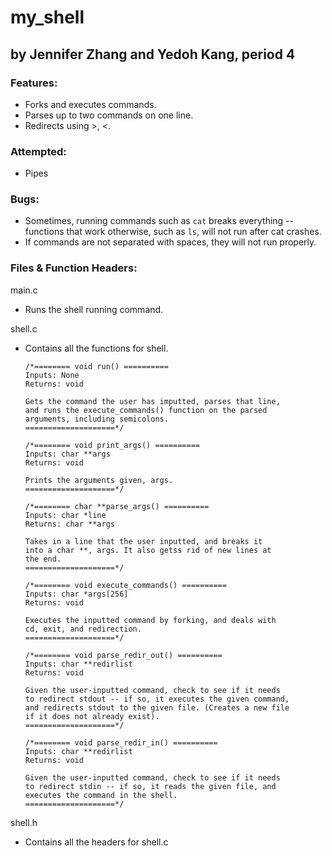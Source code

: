# my_shell
## by Jennifer Zhang and Yedoh Kang, period 4

### Features:
  * Forks and executes commands.
  * Parses up to two commands on one line.
  * Redirects using >, <.

### Attempted:
  * Pipes

### Bugs:
  * Sometimes, running commands such as ```cat``` breaks everything -- functions that work otherwise, such as ```ls```, will not run after cat crashes.
  * If commands are not separated with spaces, they will not run properly.

### Files & Function Headers:
main.c
  * Runs the shell running command.

shell.c
  * Contains all the functions for shell.
    ```
    /*======== void run() ==========
    Inputs: None
    Returns: void

    Gets the command the user has imputted, parses that line, 
    and runs the execute_commands() function on the parsed
    arguments, including semicolons.
    ====================*/

    /*======== void print_args() ==========
    Inputs: char **args
    Returns: void

    Prints the arguments given, args.
    ====================*/

    /*======== char **parse_args() ==========
    Inputs: char *line
    Returns: char **args

    Takes in a line that the user inputted, and breaks it 
    into a char **, args. It also getss rid of new lines at 
    the end.
    ====================*/

    /*======== void execute_commands() ==========
    Inputs: char *args[256]
    Returns: void

    Executes the inputted command by forking, and deals with 
    cd, exit, and redirection.
    ====================*/

    /*======== void parse_redir_out() ==========
    Inputs: char **redirlist
    Returns: void

    Given the user-inputted command, check to see if it needs 
    to redirect stdout -- if so, it executes the given command, 
    and redirects stdout to the given file. (Creates a new file 
    if it does not already exist).
    ====================*/

    /*======== void parse_redir_in() ==========
    Inputs: char **redirlist
    Returns: void

    Given the user-inputted command, check to see if it needs 
    to redirect stdin -- if so, it reads the given file, and 
    executes the command in the shell.
    ====================*/
    ```
shell.h
  * Contains all the headers for shell.c